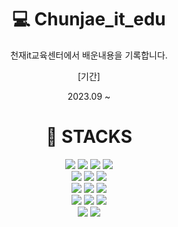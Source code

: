 <div align=center><h1>💻 Chunjae_it_edu</h1></div>

<div align=center> 

천재it교육센터에서 배운내용을 기록합니다.

[기간]

2023.09 ~

<div align=center><h1>📒 STACKS</h1></div>
<div align=center> 
    <img src="https://img.shields.io/badge/java-007396.svg?style=for-the-badge&logoColor=white"> 
    <img src="https://img.shields.io/badge/html5-%23E34F26.svg?style=for-the-badge&logo=html5&logoColor=white"> 
    <img src="https://img.shields.io/badge/css3-%231572B6.svg?style=for-the-badge&logo=css3&logoColor=white"> 
    <img src="https://img.shields.io/badge/javascript-%23323330.svg?style=for-the-badge&logo=javascript&logoColor=%23F7DF1E"> 
<br>

<img src="https://img.shields.io/badge/Eclipse-FE7A16.svg?style=for-the-badge&logo=Eclipse&logoColor=white"> 
    <img src="https://img.shields.io/badge/IntelliJIDEA-000000.svg?style=for-the-badge&logo=intellij-idea&logoColor=white"> 
    <img src="https://img.shields.io/badge/Visual%20Studio%20Code-0078d7.svg?style=for-the-badge&logo=visual-studio-code&logoColor=white"> 
<br>

<img src="https://img.shields.io/badge/MariaDB-003545?style=for-the-badge&logo=mariadb&logoColor=white"> 
    <img src="https://img.shields.io/badge/mysql-0099E5.svg?style=for-the-badge&logo=mysql&logoColor=white">
    <img src="https://img.shields.io/badge/bootstrap-7952B3?style=for-the-badge&logo=bootstrap&logoColor=white">
<br>


<img src="https://img.shields.io/badge/spring-%236DB33F.svg?style=for-the-badge&logo=spring&logoColor=white"> 
    <img src="https://img.shields.io/badge/Windows%2011-%230079d5.svg?style=for-the-badge&logo=Windows%2011&logoColor=white"> 
    <img src="https://img.shields.io/badge/apache%20tomcat-%23F8DC75.svg?style=for-the-badge&logo=apache-tomcat&logoColor=black"> 
    
<br>

<img src="https://img.shields.io/badge/git-%23F05033.svg?style=for-the-badge&logo=git&logoColor=white"> 
    <img src="https://img.shields.io/badge/github-%23121011.svg?style=for-the-badge&logo=github&logoColor=white"> 
<br>
